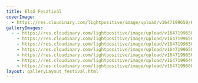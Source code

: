```yaml
---
title: Első Fesztivál
coverImage:
  - https://res.cloudinary.com/lightpositive/image/upload/v1647199650/HOH%202022/hl6-1024x682_oaoarb.jpg
galleryImages:
  - - https://res.cloudinary.com/lightpositive/image/upload/v1647199650/HOH%202022/hl2-1024x682_qo69d6.jpg
    - https://res.cloudinary.com/lightpositive/image/upload/v1647199650/HOH%202022/hl3-1024x682_zmkhsb.jpg
    - https://res.cloudinary.com/lightpositive/image/upload/v1647199650/HOH%202022/hl5-1024x682_ksmhw7.jpg
    - https://res.cloudinary.com/lightpositive/image/upload/v1647199650/HOH%202022/hl4-1024x682_m5bidv.jpg
    - https://res.cloudinary.com/lightpositive/image/upload/v1647199650/HOH%202022/hl6-1024x682_oaoarb.jpg
    - https://res.cloudinary.com/lightpositive/image/upload/v1647199649/HOH%202022/hl1-1024x682_b9ehh6.jpg
    - https://res.cloudinary.com/lightpositive/image/upload/v1647199608/HOH%202022/hl-1024x682_y0c9u9.jpg
layout: galleryLayout_festival.html
---
```

